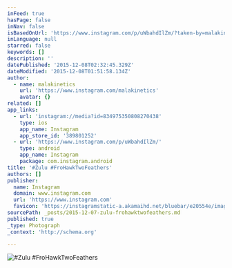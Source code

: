 ```yaml
---
inFeed: true
hasPage: false
inNav: false
isBasedOnUrl: 'https://www.instagram.com/p/uWbahdIlZm/?taken-by=malakinetics'
inLanguage: null
starred: false
keywords: []
description: ''
datePublished: '2015-12-08T02:32:45.329Z'
dateModified: '2015-12-08T01:51:58.134Z'
author:
  - name: malakinetics
    url: 'https://www.instagram.com/malakinetics'
    avatar: {}
related: []
app_links:
  - url: 'instagram://media?id=834975350808270438'
    type: ios
    app_name: Instagram
    app_store_id: '389801252'
  - url: 'https://www.instagram.com/p/uWbahdIlZm/'
    type: android
    app_name: Instagram
    package: com.instagram.android
title: '#Zulu #FroHawkTwoFeathers'
authors: []
publisher:
  name: Instagram
  domain: www.instagram.com
  url: 'https://www.instagram.com'
  favicon: 'https://instagramstatic-a.akamaihd.net/bluebar/e20554e/images/ico/favicon.ico'
sourcePath: _posts/2015-12-07-zulu-frohawktwofeathers.md
published: true
_type: Photograph
_context: 'http://schema.org'

---
```

![#Zulu #FroHawkTwoFeathers](https://scontent.cdninstagram.com/hphotos-xfp1/t51.2885-15/e15/10729268_931198240228472_1138431676_n.jpg)